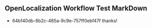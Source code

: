## OpenLocalization Workflow Test MarkDown
* 64b140db-8b2c-485a-9c9e-757ff0ebf47f thanks!

<!--HONumber=Jul16_HO2-->


